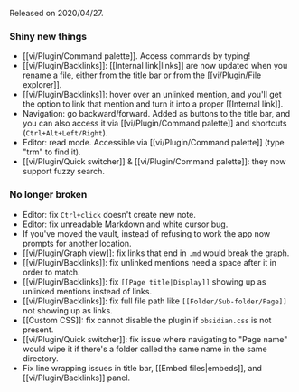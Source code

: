 Released on 2020/04/27.

### Shiny new things

- [[vi/Plugin/Command palette]]. Access commands by typing!
- [[vi/Plugin/Backlinks]]: [[Internal link|links]] are now updated when you rename a file, either from the title bar or from the [[vi/Plugin/File explorer]].
- [[vi/Plugin/Backlinks]]: hover over an unlinked mention, and you'll get the option to link that mention and turn it into a proper [[Internal link]].
- Navigation: go backward/forward. Added as buttons to the title bar, and you can also access it via [[vi/Plugin/Command palette]] and shortcuts (`Ctrl+Alt+Left/Right`).
- Editor: read mode. Accessible via [[vi/Plugin/Command palette]] (type "trm" to find it).
- [[vi/Plugin/Quick switcher]] & [[vi/Plugin/Command palette]]: they now support fuzzy search.

### No longer broken

- Editor: fix `Ctrl+click` doesn't create new note.
- Editor: fix unreadable Markdown and white cursor bug.
- If you've moved the vault, instead of refusing to work the app now prompts for another location.
- [[vi/Plugin/Graph view]]: fix links that end in `.md` would break the graph.
- [[vi/Plugin/Backlinks]]: fix unlinked mentions need a space after it in order to match.
- [[vi/Plugin/Backlinks]]: fix `[[Page title|Display]]` showing up as unlinked mentions instead of links.
- [[vi/Plugin/Backlinks]]: fix full file path like `[[Folder/Sub-folder/Page]]` not showing up as links.
- [[Custom CSS]]: fix cannot disable the plugin if `obsidian.css` is not present.
- [[vi/Plugin/Quick switcher]]: fix issue where navigating to "Page name" would wipe it if there's a folder called the same name in the same directory.
- Fix line wrapping issues in title bar, [[Embed files|embeds]], and [[vi/Plugin/Backlinks]] panel.



